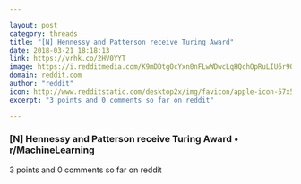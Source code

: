 ```yaml
---

layout: post
category: threads
title: "[N] Hennessy and Patterson receive Turing Award"
date: 2018-03-21 18:18:13
link: https://vrhk.co/2HV0YYT
image: https://i.redditmedia.com/K9mDDtgOcYxn0nFLwWDwcLqHQchOpRuLIU6r9QM7HR8.jpg?w=320&s=0c00b7e6c3d8833286b8166a3d120016
domain: reddit.com
author: "reddit"
icon: http://www.redditstatic.com/desktop2x/img/favicon/apple-icon-57x57.png
excerpt: "3 points and 0 comments so far on reddit"

---
```


### [N] Hennessy and Patterson receive Turing Award • r/MachineLearning

3 points and 0 comments so far on reddit